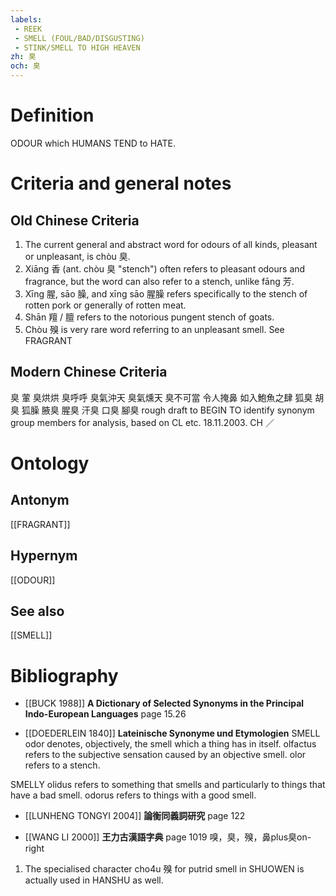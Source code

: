 ```yaml
---
labels: 
 - REEK
 - SMELL (FOUL/BAD/DISGUSTING)
 - STINK/SMELL TO HIGH HEAVEN
zh: 臭
och: 臭
---
```


# Definition
ODOUR which HUMANS TEND to HATE.
# Criteria and general notes
## Old Chinese Criteria
1. The current general and abstract word for odours of all kinds, pleasant or unpleasant, is chòu 臭.
2. Xiāng 香 (ant. chòu 臭 "stench") often refers to pleasant odours and fragrance, but the word can also refer to a stench, unlike fāng 芳.
3. Xīng 腥, sāo 臊, and xīng sāo 腥臊 refers specifically to the stench of rotten pork or generally of rotten meat.
4. Shān 羶 / 膻 refers to the notorious pungent stench of goats.
5. Chòu 殠 is very rare word referring to an unpleasant smell.
See FRAGRANT
## Modern Chinese Criteria
臭
葷
臭烘烘
臭呼呼
臭氣沖天
臭氣燻天
臭不可當
令人掩鼻
如入鮑魚之肆
狐臭
胡臭
狐臊
腋臭
腥臭
汗臭
口臭
腳臭
rough draft to BEGIN TO identify synonym group members for analysis, based on CL etc. 18.11.2003. CH ／
# Ontology

## Antonym
[[FRAGRANT]]
## Hypernym
[[ODOUR]]
## See also
[[SMELL]]
# Bibliography
- [[BUCK 1988]]
**A Dictionary of Selected Synonyms in the Principal Indo-European Languages** page 15.26

- [[DOEDERLEIN 1840]]
**Lateinische Synonyme und Etymologien** 
SMELL
odor denotes, objectively, the smell which a thing has in itself.
olfactus refers to the subjective sensation caused by an objective smell.
olor refers to a stench.

SMELLY
olidus refers to something that smells  and particularly to things that have a bad smell.
odorus refers to things with a good smell.
- [[LUNHENG TONGYI 2004]]
**論衡同義詞研究** page 122

- [[WANG LI 2000]]
**王力古漢語字典** page 1019
嗅，臭，殠，鼻plus臭on-right
1. The specialised character cho4u 殠 for putrid smell in SHUOWEN is actually used in HANSHU as well.